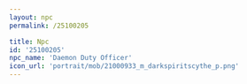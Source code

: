 ```yaml
---
layout: npc
permalink: /25100205

title: Npc
id: '25100205'
npc_name: 'Daemon Duty Officer'
icon_url: 'portrait/mob/21000933_m_darkspiritscythe_p.png'
---
```

